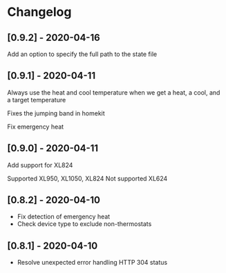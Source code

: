 # Changelog

## [0.9.2] - 2020-04-16

Add an option to specify the full path to the state file

## [0.9.1] - 2020-04-11

Always use the heat and cool temperature
when we get a heat, a cool, and a target temperature

Fixes the jumping band in homekit

Fix emergency heat

## [0.9.0] - 2020-04-11

Add support for XL824

Supported XL950, XL1050, XL824
Not supported XL624

## [0.8.2] - 2020-04-10

* Fix detection of emergency heat
* Check device type to exclude non-thermostats

## [0.8.1] - 2020-04-10

* Resolve unexpected error handling HTTP 304 status
